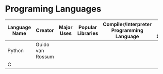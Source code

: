 # Programing Languages #

| Language Name | Creator | Major Uses | Popular Libraries | Compiler/Interpreter Programming Language | Jobs and Salaries |
| ------------- | ------- | ---------- | ----------------- | ----------------------------------------- | ----------------- |
| Python | Guido van Rossum | 
| C | | | | | | 
